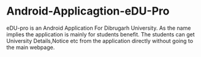 # Android-Applicagtion-eDU-Pro
eDU-pro is an Android Application For Dibrugarh University. As the name implies the application is mainly for students benefit. The students can get University Details,Notice etc from the application directly without going to the main webpage.
